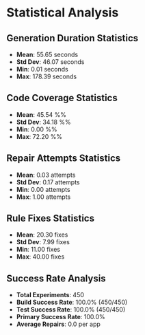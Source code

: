 # Statistical Analysis

## Generation Duration Statistics

- **Mean**: 55.65 seconds
- **Std Dev**: 46.07 seconds
- **Min**: 0.01 seconds
- **Max**: 178.39 seconds

## Code Coverage Statistics

- **Mean**: 45.54 %%
- **Std Dev**: 34.18 %%
- **Min**: 0.00 %%
- **Max**: 72.20 %%

## Repair Attempts Statistics

- **Mean**: 0.03 attempts
- **Std Dev**: 0.17 attempts
- **Min**: 0.00 attempts
- **Max**: 1.00 attempts

## Rule Fixes Statistics

- **Mean**: 20.30 fixes
- **Std Dev**: 7.99 fixes
- **Min**: 11.00 fixes
- **Max**: 40.00 fixes

## Success Rate Analysis

- **Total Experiments**: 450
- **Build Success Rate**: 100.0% (450/450)
- **Test Success Rate**: 100.0% (450/450)
- **Primary Success Rate**: 100.0%
- **Average Repairs**: 0.0 per app
